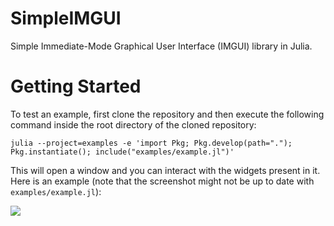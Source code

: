 # SimpleIMGUI

Simple Immediate-Mode Graphical User Interface (IMGUI) library in Julia.

# Getting Started

To test an example, first clone the repository and then execute the following command inside the root directory of the cloned repository:

```
julia --project=examples -e 'import Pkg; Pkg.develop(path="."); Pkg.instantiate(); include("examples/example.jl")'
```

This will open a window and you can interact with the widgets present in it. Here is an example (note that the screenshot might not be up to date with `examples/example.jl`):

<img src="https://user-images.githubusercontent.com/32610387/211885253-152ae598-f920-4448-bcc6-90bd4002d8ae.png">
